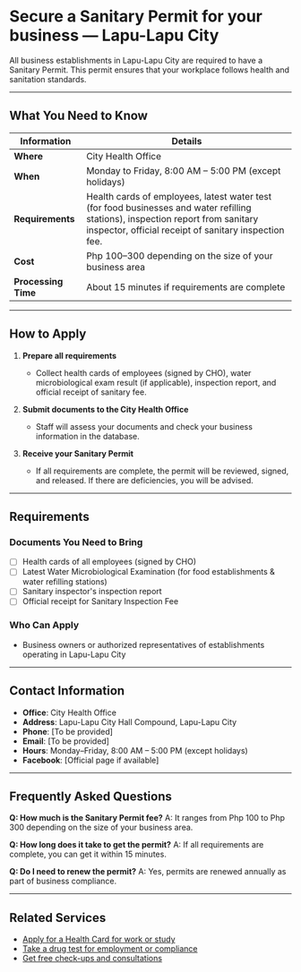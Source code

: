 # Secure a Sanitary Permit for your business — Lapu-Lapu City

All business establishments in Lapu-Lapu City are required to have a Sanitary Permit. This permit ensures that your workplace follows health and sanitation standards.

---

## What You Need to Know

| Information         | Details                                                                                                                                                                                  |
| ------------------- | ---------------------------------------------------------------------------------------------------------------------------------------------------------------------------------------- |
| **Where**           | City Health Office                                                                                                                                                                       |
| **When**            | Monday to Friday, 8:00 AM – 5:00 PM (except holidays)                                                                                                                                    |
| **Requirements**    | Health cards of employees, latest water test (for food businesses and water refilling stations), inspection report from sanitary inspector, official receipt of sanitary inspection fee. |
| **Cost**            | Php 100–300 depending on the size of your business area                                                                                                                                  |
| **Processing Time** | About 15 minutes if requirements are complete                                                                                                                                            |

---

## How to Apply

1. **Prepare all requirements**
   - Collect health cards of employees (signed by CHO), water microbiological exam result (if applicable), inspection report, and official receipt of sanitary fee.

2. **Submit documents to the City Health Office**
   - Staff will assess your documents and check your business information in the database.

3. **Receive your Sanitary Permit**
   - If all requirements are complete, the permit will be reviewed, signed, and released. If there are deficiencies, you will be advised.

---

## Requirements

### Documents You Need to Bring

- [ ] Health cards of all employees (signed by CHO)
- [ ] Latest Water Microbiological Examination (for food establishments & water refilling stations)
- [ ] Sanitary inspector's inspection report
- [ ] Official receipt for Sanitary Inspection Fee

### Who Can Apply

- Business owners or authorized representatives of establishments operating in Lapu-Lapu City

---

## Contact Information

- **Office**: City Health Office
- **Address**: Lapu-Lapu City Hall Compound, Lapu-Lapu City
- **Phone**: [To be provided]
- **Email**: [To be provided]
- **Hours**: Monday–Friday, 8:00 AM – 5:00 PM (except holidays)
- **Facebook**: [Official page if available]

---

## Frequently Asked Questions

**Q: How much is the Sanitary Permit fee?**
A: It ranges from Php 100 to Php 300 depending on the size of your business area.

**Q: How long does it take to get the permit?**
A: If all requirements are complete, you can get it within 15 minutes.

**Q: Do I need to renew the permit?**
A: Yes, permits are renewed annually as part of business compliance.

---

## Related Services

- [Apply for a Health Card for work or study](/apply-for-a-health-card-for-work-or-study)
- [Take a drug test for employment or compliance](/take-a-drug-test-for-employment-or-compliance)
- [Get free check-ups and consultations](/get-free-check-ups-and-consultations)
